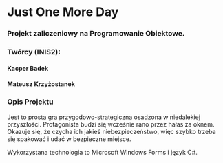 # Just One More Day
### Projekt zaliczeniowy na Programowanie Obiektowe.
### Twórcy (INIS2):
#### Kacper Badek
#### Mateusz Krzyżostanek

### Opis Projektu
Jest to prosta gra przygodowo-strategiczna osadzona w niedalekiej przyszłości. Protagonista budzi się wcześnie rano przez hałas za oknem. Okazuje się, że czycha ich jakieś niebezpieczeństwo, więc szybko trzeba się spakować i udać w bezpieczne miejsce.

Wykorzystana technologia to Microsoft Windows Forms i język C#.
